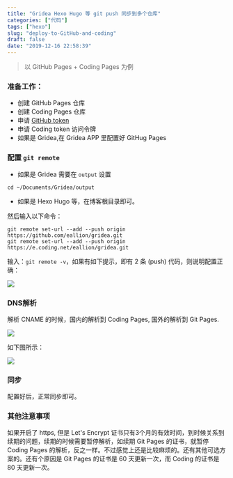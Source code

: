 ```yaml
---
title: "Gridea Hexo Hugo 等 git push 同步到多个仓库"
categories: ["代码"]
tags: ["hexo"]
slug: "deploy-to-GitHub-and-coding"
draft: false
date: "2019-12-16 22:58:39"
---
```


> 以 GitHub Pages + Coding Pages 为例

### 准备工作：
- 创建 GitHub Pages 仓库
- 创建 Coding Pages 仓库
- 申请 [GitHub token](https://github.com/settings/tokens/new)
- 申请 Coding token 访问令牌
- 如果是 Gridea,在 Gridea APP 里配置好 GitHug Pages

### 配置 `git remote`
- 如果是 Gridea 需要在 `output` 设置
```
cd ~/Documents/Gridea/output
```
- 如果是 Hexo Hugo 等，在博客根目录即可。

然后输入以下命令：

```
git remote set-url --add --push origin https://github.com/eallion/gridea.git
git remote set-url --add --push origin https://e.coding.net/eallion/gridea.git
```

输入：`git remote -v`，如果有如下提示，即有 2 条 (push) 代码，则说明配置正确：

![](https://cdn.jsdelivr.net/gh/eallion/statics@public/images/2019/12/20191228231145.png)

### DNS解析

解析 CNAME 的时候，国内的解析到 Coding Pages, 国外的解析到 Git Pages.

![](https://cdn.jsdelivr.net/gh/eallion/statics@public/images/2019/12/20191228231204.png)

如下图所示：

![](https://cdn.jsdelivr.net/gh/eallion/statics@public/images/2019/12/20191228231217.png)

### 同步
配置好后，正常同步即可。

### 其他注意事项
如果开启了 https, 但是 Let's Encrypt 证书只有3个月的有效时间，到时候关系到续期的问题，续期的时候需要暂停解析，如续期 Git Pages 的证书，就暂停 Coding Pages 的解析，反之一样。不过感觉上还是比较麻烦的。还有其他可选方案的。还有个原因是 Git Pages 的证书是 60 天更新一次，而 Coding 的证书是 80 天更新一次。